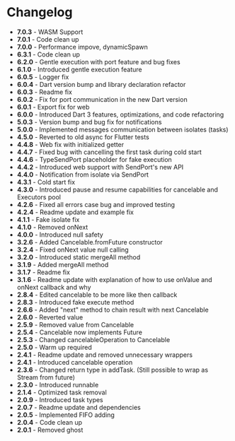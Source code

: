 # Changelog

- **7.0.3** - WASM Support
- **7.0.1** - Code clean up
- **7.0.0** - Performance impove, dynamicSpawn
- **6.3.1** - Code clean up
- **6.2.0** - Gentle execution with port feature and bug fixes
- **6.1.0** - Introduced gentle execution feature
- **6.0.5** - Logger fix
- **6.0.4** - Dart version bump and library declaration refactor
- **6.0.3** - Readme fix
- **6.0.2** - Fix for port communication in the new Dart version
- **6.0.1** - Export fix for web
- **6.0.0** - Introduced Dart 3 features, optimizations, and code refactoring
- **5.0.3** - Version bump and bug fix for notifications
- **5.0.0** - Implemented messages communication between isolates (tasks)
- **4.5.0** - Reverted to old async for Flutter tests
- **4.4.8** - Web fix with initialized getter
- **4.4.7** - Fixed bug with cancelling the first task during cold start
- **4.4.6** - TypeSendPort placeholder for fake execution
- **4.4.2** - Introduced web support with SendPort's new API
- **4.4.0** - Notification from isolate via SendPort
- **4.3.1** - Cold start fix
- **4.3.0** - Introduced pause and resume capabilities for cancelable and Executors pool
- **4.2.6** - Fixed all errors case bug and improved testing
- **4.2.4** - Readme update and example fix
- **4.1.1** - Fake isolate fix
- **4.1.0** - Removed onNext
- **4.0.0** - Introduced null safety
- **3.2.6** - Added Cancelable.fromFuture constructor
- **3.2.4** - Fixed onNext value null calling
- **3.2.0** - Introduced static mergeAll method
- **3.1.9** - Added mergeAll method
- **3.1.7** - Readme fix
- **3.1.6** - Readme update with explanation of how to use onValue and onNext callback and why
- **2.8.4** - Edited cancelable to be more like then callback
- **2.8.3** - Introduced fake execute method
- **2.6.6** - Added "next" method to chain result with next Cancelable
- **2.6.0** - Reverted value
- **2.5.9** - Removed value from Cancelable
- **2.5.4** - Cancelable now implements Future
- **2.5.3** - Changed cancelableOperation to Cancelable
- **2.5.0** - Warm up required
- **2.4.1** - Readme update and removed unnecessary wrappers
- **2.4.1** - Introduced cancelable operation
- **2.3.6** - Changed return type in addTask. (Still possible to wrap as Stream from future)
- **2.3.0** - Introduced runnable
- **2.1.4** - Optimized task removal
- **2.0.9** - Introduced task types
- **2.0.7** - Readme update and dependencies
- **2.0.5** - Implemented FIFO adding
- **2.0.4** - Code clean up
- **2.0.1** - Removed ghost